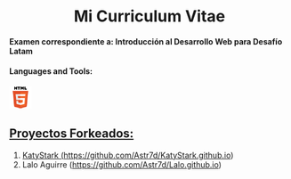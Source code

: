 <h1 align="center"> Mi Curriculum Vitae </h1>
<h4 align="left"> Examen correspondiente a: Introducción al Desarrollo Web para Desafío Latam</h4>

<h4 align="left">Languages and Tools:</h4>
    <p align="left">
        <a href="https://www.w3.org/html/" target="_blank" rel="noreferrer"> <img src="https://raw.githubusercontent.com/devicons/devicon/master/icons/html5/html5-original-wordmark.svg" alt="html5" width="40" height="40"/>
    </p>

## Proyectos Forkeados:
1) KatyStark (https://github.com/Astr7d/KatyStark.github.io)
2) Lalo Aguirre (https://github.com/Astr7d/Lalo.github.io)